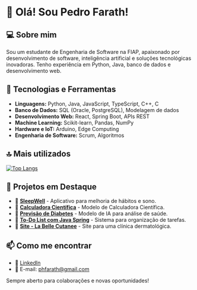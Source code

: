 # 👋 Olá! Sou Pedro Farath!

## 💻 Sobre mim

Sou um estudante de Engenharia de Software na FIAP, apaixonado por desenvolvimento de software, inteligência artificial e soluções tecnológicas inovadoras. Tenho experiência em Python, Java, banco de dados e desenvolvimento web.

## 🚀 Tecnologias e Ferramentas

- **Linguagens:** Python, Java, JavaScript, TypeScript, C++, C
- **Banco de Dados:** SQL (Oracle, PostgreSQL), Modelagem de dados
- **Desenvolvimento Web:** React, Spring Boot, APIs REST
- **Machine Learning:** Scikit-learn, Pandas, NumPy
- **Hardware e IoT:** Arduino, Edge Computing
- **Engenharia de Software:** Scrum, Algoritmos

## 🔝 Mais utilizados
[![Top Langs](https://github-readme-stats.vercel.app/api/top-langs/?username=phfarath&layout=donut)](https://github.com/phfarath/github-readme-stats)

## 📌 Projetos em Destaque

- 🔹 **[SleepWell](https://github.com/phfarath/SleepWell)** - Aplicativo para melhoria de hábitos e sono.
- 🔹 **[Calculadora Científica](https://github.com/phfarath/C-Projects)** - Modelo de Calculadora Científica.
- 🔹 **[Previsão de Diabetes](https://github.com/phfarath/Python-Projects)** - Modelo de IA para análise de saúde.
- 🔹 **[To-Do List com Java Spring](https://github.com/phfarath/Java-Projects)** - Sistema para organização de tarefas.
- 🔹 **[Site - La Belle Cutanee](https://www.labellecutanee.com.br)** - Site para uma clínica dermatológica.

## 📫 Como me encontrar

- 💼 [LinkedIn](https://www.linkedin.com/in/pedro-henrique-pontes-farath-b35825275/)
- 📧 E-mail: phfarath@gmail.com

Sempre aberto para colaborações e novas oportunidades! 
